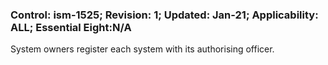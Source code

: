 ### Control: ism-1525; Revision: 1; Updated: Jan-21; Applicability: ALL; Essential Eight:N/A
<p>System owners register each system with its authorising officer.</p>